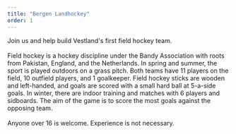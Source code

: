 ```yaml
---
title: "Bergen Landhockey"
order: 1
---
```


Join us and help build Vestland's first field hockey team.
<br>
<br>
Field hockey is a hockey discipline under the Bandy Association with roots from Pakistan, England, and the Netherlands.
In spring and summer, the sport is played outdoors on a grass pitch. Both teams have 11 players on the field, 10 outfield players, and 1 goalkeeper.
Field hockey sticks are wooden and left-handed, and goals are scored with a small hard ball at 5-a-side goals.
In winter, there are indoor training and matches with 6 players and sidboards.
The aim of the game is to score the most goals against the opposing team. 
<br>
<br>
Anyone over 16 is welcome. Experience is not necessary. 